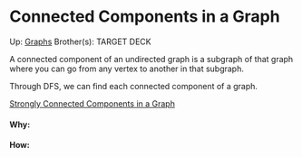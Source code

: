 # Connected Components in a Graph

Up: [Graphs](graphs)
Brother(s):
TARGET DECK

A connected component of an undirected graph is a subgraph of that graph where you can go from any vertex to another in that subgraph.

Through DFS, we can find each connected component of a graph.

[Strongly Connected Components in a Graph](strongly_connected_components_in_a_graph)





































#### Why:
#### How:









